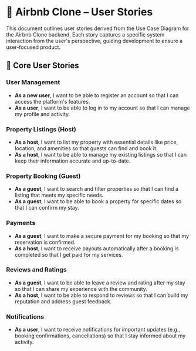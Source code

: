 # 📝 Airbnb Clone – User Stories

This document outlines user stories derived from the Use Case Diagram for the Airbnb Clone backend. Each story captures a specific system interaction from the user's perspective, guiding development to ensure a user-focused product.

## 👤 Core User Stories

### User Management
* **As a new user**, I want to be able to register an account so that I can access the platform's features.
* **As a user**, I want to be able to log in to my account so that I can manage my profile and activity.

### Property Listings (Host)
* **As a host**, I want to list my property with essential details like price, location, and amenities so that guests can find and book it.
* **As a host**, I want to be able to manage my existing listings so that I can keep their information accurate and up-to-date.

### Property Booking (Guest)
* **As a guest**, I want to search and filter properties so that I can find a listing that meets my specific needs.
* **As a guest**, I want to be able to book a property for specific dates so that I can confirm my stay.

### Payments
* **As a guest**, I want to make a secure payment for my booking so that my reservation is confirmed.
* **As a host**, I want to receive payouts automatically after a booking is completed so that I get paid for my services.

### Reviews and Ratings
* **As a guest**, I want to be able to leave a review and rating after my stay so that I can share my experience with the community.
* **As a host**, I want to be able to respond to reviews so that I can build my reputation and address guest feedback.

### Notifications
* **As a user**, I want to receive notifications for important updates (e.g., booking confirmations, cancellations) so that I stay informed about my activity.